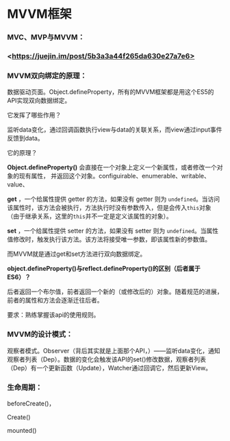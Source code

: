 # MVVM框架

### MVC、MVP与MVVM：

### \<https://juejin.im/post/5b3a3a44f265da630e27a7e6>

### MVVM双向绑定的原理：

数据驱动页面。Object.defineProperty，所有的MVVM框架都是用这个ES5的API实现双向数据绑定。

它发挥了哪些作用？

监听data变化，通过回调函数执行view与data的关联关系，而view通过input事件反馈到data。

它的原理？

**Object.defineProperty()** 会直接在一个对象上定义一个新属性，或者修改一个对象的现有属性， 并返回这个对象。configuirable、enumerable、writable、value、

**get** ，一个给属性提供 getter 的方法，如果没有 getter 则为 `undefined`。当访问该属性时，该方法会被执行，方法执行时没有参数传入，但是会传入`this`对象（由于继承关系，这里的`this`并不一定是定义该属性的对象）。

**set** ，一个给属性提供 setter 的方法，如果没有 setter 则为 `undefined`。当属性值修改时，触发执行该方法。该方法将接受唯一参数，即该属性新的参数值。

而MVVM就是通过get和set方法进行双向数据绑定。

**object.defineProperty()与reflect.defineProperty()的区别（后者属于ES6）？** 

后者返回一个布尔值，前者返回一个新的（或修改后的）对象。随着规范的进展，前者的属性和方法会逐渐迁往后者。

要求：熟练掌握该api的使用规则。

### MVVM的设计模式：

观察者模式。Observer（背后其实就是上面那个API，）——监听data变化，通知观察者列表（Dep）。数据的变化会触发该API的set()修改数据，观察者列表（Dep）有一个更新函数（Update），Watcher通过回调它，然后更新View。

### 生命周期：

beforeCreate()，

Create()

mounted()



